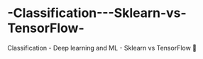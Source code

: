 # -Classification---Sklearn-vs-TensorFlow-
Classification - Deep learning and ML - Sklearn vs TensorFlow 📰
